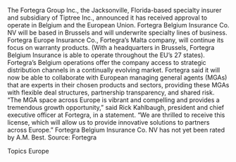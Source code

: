 The Fortegra Group Inc., the Jacksonville, Florida-based specialty insurer and subsidiary of Tiptree Inc., announced it has received approval to operate in Belgium and the European Union.
Fortegra Belgium Insurance Co. NV will be based in Brussels and will underwrite specialty lines of business. Fortegra Europe Insurance Co., Fortegra’s Malta company, will continue its focus on warranty products. (With a headquarters in Brussels, Fortegra Belgium Insurance is able to operate throughout the EU’s 27 states).
Fortegra’s Belgium operations offer the company access to strategic distribution channels in a continually evolving market.
Fortegra said it will now be able to collaborate with European managing general agents (MGAs) that are experts in their chosen products and sectors, providing these MGAs with flexible deal structures, partnership transparency, and shared risk.
“The MGA space across Europe is vibrant and compelling and provides a tremendous growth opportunity,” said Rick Kahlbaugh, president and chief executive officer at Fortegra, in a statement. “We are thrilled to receive this license, which will allow us to provide innovative solutions to partners across Europe.”
Fortegra Belgium Insurance Co. NV has not yet been rated by A.M. Best.
Source: Fortegra

Topics
Europe
